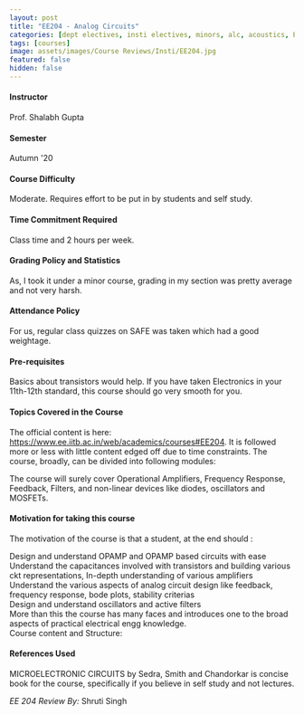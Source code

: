 ```yaml
---
layout: post
title: "EE204 - Analog Circuits"
categories: [dept electives, insti electives, minors, alc, acoustics, EE]
tags: [courses]
image: assets/images/Course Reviews/Insti/EE204.jpg
featured: false
hidden: false
---
```


#### Instructor
Prof. Shalabh Gupta

#### Semester
Autumn '20

#### Course Difficulty
Moderate. Requires effort to be put in by students and self study.

#### Time Commitment Required
Class time and 2 hours per week.

#### Grading Policy and Statistics
As, I took it under a minor course, grading in my section was pretty average and not very harsh.

#### Attendance Policy
For us, regular class quizzes on SAFE was taken which had a good weightage.

#### Pre-requisites
Basics about transistors would help. If you have taken Electronics in your 11th-12th standard, this course should go very smooth for you.

#### Topics Covered in the Course
The official content is here: https://www.ee.iitb.ac.in/web/academics/courses#EE204. It is followed more or less with little content edged off due to time constraints. The course, broadly, can be divided into following modules:  
  
The course will surely cover Operational Amplifiers, Frequency Response, Feedback, Filters, and non-linear devices like diodes, oscillators and MOSFETs. 

#### Motivation for taking this course
The motivation of the course is that a student, at the end should :  
  
Design and understand OPAMP and OPAMP based circuits with ease  
Understand the capacitances involved with transistors and building various ckt representations, In-depth understanding of various amplifiers  
Understand the various aspects of analog circuit design like feedback, frequency response, bode plots, stability criterias  
Design and understand oscillators and active filters  
More than this the course has many faces and introduces one to the broad aspects of practical electrical engg knowledge.  
Course content and Structure:

#### References Used
MICROELECTRONIC CIRCUITS by Sedra, Smith and Chandorkar is concise book for the course, specifically if you believe in self study and not lectures.

*EE 204 Review By:* Shruti Singh